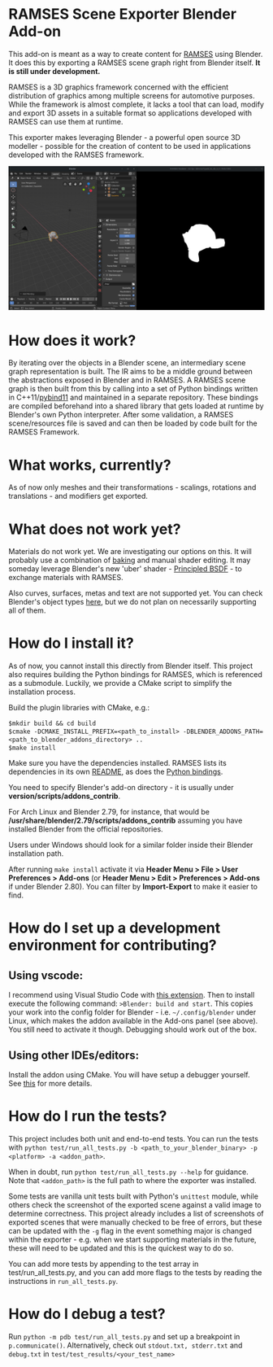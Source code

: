 RAMSES Scene Exporter Blender Add-on
====================================

This add-on is meant as a way to create content for [RAMSES](https://github.com/GENIVI/ramses) using Blender. It does this by exporting a RAMSES scene graph right from Blender itself. **It is still under development.**

RAMSES is a 3D graphics framework concerned with the efficient distribution of graphics among multiple screens for automotive purposes. While the framework is almost complete, it lacks a tool that can load, modify and export 3D assets in a suitable format so applications developed with RAMSES can use them at runtime.

This exporter makes leveraging Blender - a powerful open source 3D modeller - possible for the creation of content to be used in applications developed with the RAMSES framework.

![Here is how it looks currently](DemoScreenshot.png?raw=true "Here is how it looks like currently")

How does it work?
====================
By iterating over the objects in a Blender scene, an intermediary scene graph representation is built. The IR aims to be a middle ground between the abstractions exposed in Blender and in RAMSES. A RAMSES scene graph is then built from this by calling into a set of Python bindings written in C++11/[pybind11](https://github.com/pybind/pybind11) and maintained in a separate repository. These bindings are compiled beforehand into a shared library that gets loaded at runtime by Blender's own Python interpreter. After some validation, a RAMSES scene/resources file is saved and can then be loaded by code built for the RAMSES Framework.

What works, currently?
====================
As of now only meshes and their transformations - scalings, rotations and translations - and modifiers get exported.

What does not work yet?
====================
Materials do not work yet. We are investigating our options on this. It will probably use a combination of [baking](https://docs.blender.org/manual/en/latest/render/blender_render/bake.html) and manual shader editing. It may someday leverage Blender's new 'uber' shader - [Principled BSDF](https://docs.blender.org/manual/en/latest/render/cycles/nodes/types/shaders/principled.html) - to exchange materials with RAMSES.

Also curves, surfaces, metas and text are not supported yet. You can check Blender's object types [here](https://docs.blender.org/manual/en/latest/editors/3dview/object/types.html), but we do not plan on necessarily supporting all of them.

How do I install it?
====================
As of now, you cannot install this directly from Blender itself. This project also requires building the Python bindings for RAMSES, which is referenced as a submodule. Luckily, we provide a CMake script to simplify the installation process.


Build the plugin libraries with CMake, e.g.:
```
$mkdir build && cd build
$cmake -DCMAKE_INSTALL_PREFIX=<path_to_install> -DBLENDER_ADDONS_PATH=<path_to_blender_addons_directory> ..
$make install
```
Make sure you have the dependencies installed. RAMSES lists its dependencies in its own [README](https://github.com/GENIVI/ramses/blob/master/README.md), as does the [Python bindings](https://github.com/GENIVI/ramses-python/).

You need to specify Blender's add-on directory - it is usually under **version/scripts/addons_contrib**.

For Arch Linux and Blender 2.79, for instance, that would be **/usr/share/blender/2.79/scripts/addons_contrib** assuming you have installed Blender from the official repositories.

Users under Windows should look for a similar folder inside their Blender installation path.

After running ```make install``` activate it via **Header Menu > File > User Preferences > Add-ons** (or **Header Menu > Edit > Preferences > Add-ons** if under Blender 2.80). You can filter by **Import-Export** to make it easier to find.


How do I set up a development environment for contributing?
===========================================================

Using vscode:
------------

I recommend using Visual Studio Code with [this extension](https://marketplace.visualstudio.com/items?itemName=JacquesLucke.blender-development). Then to install execute the following command: ```>Blender: build and start```. This copies your work into the config folder for Blender - i.e. ```~/.config/blender``` under Linux, which makes the addon available in the Add-ons panel (see above). You still need to activate it though. Debugging should work out of the box.

Using other IDEs/editors:
-------------------------
Install the addon using CMake. You will have setup a debugger yourself. See [this](https://code.blender.org/2015/10/debugging-python-code-with-pycharm/) for more details.

How do I run the tests?
=======================
This project includes both unit and end-to-end tests. You can run the tests with ```python test/run_all_tests.py -b <path_to_your_blender_binary> -p <platform> -a <addon_path>```.

When in doubt, run ```python test/run_all_tests.py --help``` for guidance. Note that ```<addon_path>```  is the full path to where the exporter was installed.

Some tests are vanilla unit tests built with Python's ```unittest``` module, while others check the screenshot of the exported scene against a valid image to determine correctness. This project already includes a list of screenshots of exported scenes that were manually checked to be free of errors, but these can be updated with the ```-g``` flag in the event something major is changed within the exporter  - e.g. when we start supporting materials in the future, these will need to be updated and this is the quickest way to do so.

You can add more tests by appending to the test array in test/run_all_tests.py, and you can add more flags to the tests by reading the instructions in ```run_all_tests.py```.

How do I debug a test?
======================
Run ```python -m pdb test/run_all_tests.py``` and set up a breakpoint in ```p.communicate()```. Alternatively, check out ```stdout.txt, stderr.txt``` and ```debug.txt``` in ```test/test_results/<your_test_name>```
